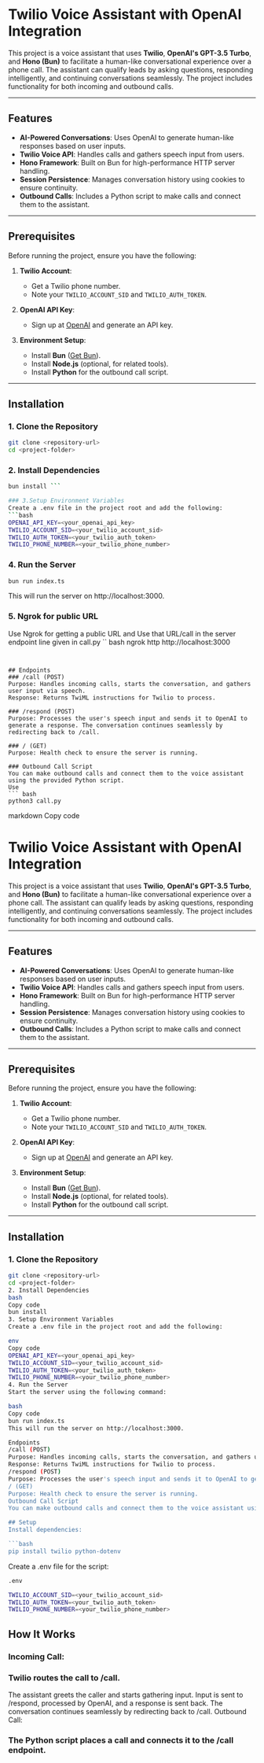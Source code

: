 # Twilio Voice Assistant with OpenAI Integration

This project is a voice assistant that uses **Twilio**, **OpenAI's GPT-3.5 Turbo**, and **Hono (Bun)** to facilitate a human-like conversational experience over a phone call. The assistant can qualify leads by asking questions, responding intelligently, and continuing conversations seamlessly. The project includes functionality for both incoming and outbound calls.

---

## Features

- **AI-Powered Conversations**: Uses OpenAI to generate human-like responses based on user inputs.
- **Twilio Voice API**: Handles calls and gathers speech input from users.
- **Hono Framework**: Built on Bun for high-performance HTTP server handling.
- **Session Persistence**: Manages conversation history using cookies to ensure continuity.
- **Outbound Calls**: Includes a Python script to make calls and connect them to the assistant.

---

## Prerequisites

Before running the project, ensure you have the following:

1. **Twilio Account**:
   - Get a Twilio phone number.
   - Note your `TWILIO_ACCOUNT_SID` and `TWILIO_AUTH_TOKEN`.

2. **OpenAI API Key**:
   - Sign up at [OpenAI](https://platform.openai.com) and generate an API key.

3. **Environment Setup**:
   - Install **Bun** ([Get Bun](https://bun.sh)).
   - Install **Node.js** (optional, for related tools).
   - Install **Python** for the outbound call script.

---

## Installation

### 1. Clone the Repository

```bash
git clone <repository-url>
cd <project-folder>
```

### 2. Install Dependencies
```bash
bun install ```

### 3.Setup Environment Variables
Create a .env file in the project root and add the following:
```bash
OPENAI_API_KEY=<your_openai_api_key>
TWILIO_ACCOUNT_SID=<your_twilio_account_sid>
TWILIO_AUTH_TOKEN=<your_twilio_auth_token>
TWILIO_PHONE_NUMBER=<your_twilio_phone_number>
```

### 4. Run the Server
``` bash 
bun run index.ts
``` 

This will run the server on http://localhost:3000.

### 5. Ngrok for public URL
Use Ngrok for getting a public URL and Use that URL/call in the server endpoint line given in call.py
`` bash
 ngrok http http://localhost:3000
```


## Endpoints
### /call (POST)
Purpose: Handles incoming calls, starts the conversation, and gathers user input via speech.
Response: Returns TwiML instructions for Twilio to process.

### /respond (POST)
Purpose: Processes the user's speech input and sends it to OpenAI to generate a response. The conversation continues seamlessly by redirecting back to /call.

### / (GET)
Purpose: Health check to ensure the server is running.

### Outbound Call Script
You can make outbound calls and connect them to the voice assistant using the provided Python script.
Use 
``` bash
python3 call.py
```


markdown
Copy code
# Twilio Voice Assistant with OpenAI Integration

This project is a voice assistant that uses **Twilio**, **OpenAI's GPT-3.5 Turbo**, and **Hono (Bun)** to facilitate a human-like conversational experience over a phone call. The assistant can qualify leads by asking questions, responding intelligently, and continuing conversations seamlessly. The project includes functionality for both incoming and outbound calls.

---

## Features

- **AI-Powered Conversations**: Uses OpenAI to generate human-like responses based on user inputs.
- **Twilio Voice API**: Handles calls and gathers speech input from users.
- **Hono Framework**: Built on Bun for high-performance HTTP server handling.
- **Session Persistence**: Manages conversation history using cookies to ensure continuity.
- **Outbound Calls**: Includes a Python script to make calls and connect them to the assistant.

---

## Prerequisites

Before running the project, ensure you have the following:

1. **Twilio Account**:
   - Get a Twilio phone number.
   - Note your `TWILIO_ACCOUNT_SID` and `TWILIO_AUTH_TOKEN`.

2. **OpenAI API Key**:
   - Sign up at [OpenAI](https://platform.openai.com) and generate an API key.

3. **Environment Setup**:
   - Install **Bun** ([Get Bun](https://bun.sh)).
   - Install **Node.js** (optional, for related tools).
   - Install **Python** for the outbound call script.

---

## Installation

### 1. Clone the Repository

```bash
git clone <repository-url>
cd <project-folder>
2. Install Dependencies
bash
Copy code
bun install
3. Setup Environment Variables
Create a .env file in the project root and add the following:

env
Copy code
OPENAI_API_KEY=<your_openai_api_key>
TWILIO_ACCOUNT_SID=<your_twilio_account_sid>
TWILIO_AUTH_TOKEN=<your_twilio_auth_token>
TWILIO_PHONE_NUMBER=<your_twilio_phone_number>
4. Run the Server
Start the server using the following command:

bash
Copy code
bun run index.ts
This will run the server on http://localhost:3000.

Endpoints
/call (POST)
Purpose: Handles incoming calls, starts the conversation, and gathers user input via speech.
Response: Returns TwiML instructions for Twilio to process.
/respond (POST)
Purpose: Processes the user's speech input and sends it to OpenAI to generate a response. The conversation continues seamlessly by redirecting back to /call.
/ (GET)
Purpose: Health check to ensure the server is running.
Outbound Call Script
You can make outbound calls and connect them to the voice assistant using the provided Python script.

## Setup
Install dependencies:

```bash
pip install twilio python-dotenv
```
Create a .env file for the script:
``` bash
.env
```
``` bash
TWILIO_ACCOUNT_SID=<your_twilio_account_sid>
TWILIO_AUTH_TOKEN=<your_twilio_auth_token>
TWILIO_PHONE_NUMBER=<your_twilio_phone_number>
```
## How It Works
### Incoming Call:

### Twilio routes the call to /call.
The assistant greets the caller and starts gathering input.
Input is sent to /respond, processed by OpenAI, and a response is sent back.
The conversation continues seamlessly by redirecting back to /call.
Outbound Call:

### The Python script places a call and connects it to the /call endpoint.
